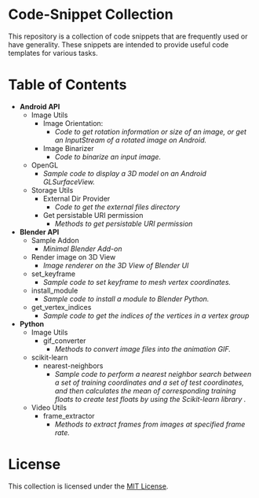 <h1> Code-Snippet Collection</h1>
This repository is a collection of code snippets that are frequently used or have generality. These snippets are intended to provide useful code templates for various tasks.

# Table of Contents
- **Android API**
    - Image Utils
        - Image Orientation:
            - *Code to get rotation information or size of an image, or get an InputStream of a rotated image on Android.*
        - Image Binarizer
            - *Code to binarize an input image.* 
    - OpenGL
        - *Sample code to display a 3D model on an Android GLSurfaceView.*
    - Storage Utils
        - External Dir Provider
            - *Code to get the external files directory*
        - Get persistable URI permission
            - *Methods to get persistable URI permission*
- **Blender API**
    - Sample Addon
        - *Minimal Blender Add-on*
    - Render image on 3D View
        - *Image renderer on the 3D View of Blender UI*
    - set_keyframe
        - *Sample code to set keyframe to mesh vertex coordinates.*
    - install_module
        - *Sample code to install a module to Blender Python.*
    - get_vertex_indices
        - *Sample code to get the indices of the vertices in a vertex group*
- **Python**
    - Image Utils
        - gif_converter
            - *Methods to convert image files into the animation GIF.*
    - scikit-learn
        - nearest-neighbors
            - *Sample code to perform a nearest neighbor search between a set of training coordinates and a set of test coordinates, and then calculates the mean of corresponding training floats to create test floats by using the Scikit-learn library .*
    - Video Utils
        - frame_extractor
            - *Methods to extract frames from images at specified frame rate.*


# License
This collection is licensed under the [MIT License](./LICENSE).